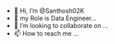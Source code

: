 - 👋 Hi, I’m @Santhosh02K
- 👀 my Role is Data Engineer...
- 💞️ I’m looking to collaborate on ...
- 📫 How to reach me ...

<!---
Santhosh02K/Santhosh02K is a ✨ special ✨ repository because its `README.md` (this file) appears on your GitHub profile.
You can click the Preview link to take a look at your changes.
--->
